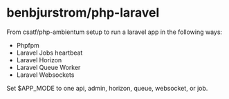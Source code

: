 # benbjurstrom/php-laravel
From csatf/php-ambientum setup to run a laravel app in the following ways:
- Phpfpm
- Laravel Jobs heartbeat
- Laravel Horizon
- Laravel Queue Worker
- Laravel Websockets

Set $APP_MODE to one api, admin, horizon, queue, websocket, or job.
